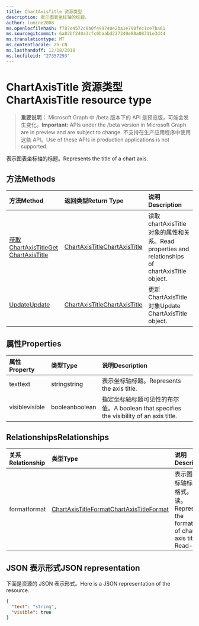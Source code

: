 ```yaml
---
title: ChartAxisTitle 资源类型
description: 表示图表坐标轴的标题。
author: lumine2008
ms.openlocfilehash: f787e4572c0b0f499740e2ba1e790fec1ce7ba61
ms.sourcegitcommit: 6a82bf240a3cfc0baabd227349e08a08311e3d44
ms.translationtype: MT
ms.contentlocale: zh-CN
ms.lasthandoff: 12/18/2018
ms.locfileid: "27357293"
---
```

# <a name="chartaxistitle-resource-type"></a><span data-ttu-id="2a098-103">ChartAxisTitle 资源类型</span><span class="sxs-lookup"><span data-stu-id="2a098-103">ChartAxisTitle resource type</span></span>

> <span data-ttu-id="2a098-104">**重要说明：** Microsoft Graph 中 /beta 版本下的 API 是预览版，可能会发生变化。</span><span class="sxs-lookup"><span data-stu-id="2a098-104">**Important:** APIs under the /beta version in Microsoft Graph are in preview and are subject to change.</span></span> <span data-ttu-id="2a098-105">不支持在生产应用程序中使用这些 API。</span><span class="sxs-lookup"><span data-stu-id="2a098-105">Use of these APIs in production applications is not supported.</span></span>

<span data-ttu-id="2a098-106">表示图表坐标轴的标题。</span><span class="sxs-lookup"><span data-stu-id="2a098-106">Represents the title of a chart axis.</span></span>


## <a name="methods"></a><span data-ttu-id="2a098-107">方法</span><span class="sxs-lookup"><span data-stu-id="2a098-107">Methods</span></span>

| <span data-ttu-id="2a098-108">方法</span><span class="sxs-lookup"><span data-stu-id="2a098-108">Method</span></span>           | <span data-ttu-id="2a098-109">返回类型</span><span class="sxs-lookup"><span data-stu-id="2a098-109">Return Type</span></span>    |<span data-ttu-id="2a098-110">说明</span><span class="sxs-lookup"><span data-stu-id="2a098-110">Description</span></span>|
|:---------------|:--------|:----------|
|[<span data-ttu-id="2a098-111">获取 ChartAxisTitle</span><span class="sxs-lookup"><span data-stu-id="2a098-111">Get ChartAxisTitle</span></span>](../api/chartaxistitle-get.md) | [<span data-ttu-id="2a098-112">ChartAxisTitle</span><span class="sxs-lookup"><span data-stu-id="2a098-112">ChartAxisTitle</span></span>](chartaxistitle.md) |<span data-ttu-id="2a098-113">读取 chartAxisTitle 对象的属性和关系。</span><span class="sxs-lookup"><span data-stu-id="2a098-113">Read properties and relationships of chartAxisTitle object.</span></span>|
|[<span data-ttu-id="2a098-114">Update</span><span class="sxs-lookup"><span data-stu-id="2a098-114">Update</span></span>](../api/chartaxistitle-update.md) | [<span data-ttu-id="2a098-115">ChartAxisTitle</span><span class="sxs-lookup"><span data-stu-id="2a098-115">ChartAxisTitle</span></span>](chartaxistitle.md)    |<span data-ttu-id="2a098-116">更新 ChartAxisTitle 对象</span><span class="sxs-lookup"><span data-stu-id="2a098-116">Update ChartAxisTitle object.</span></span> |

## <a name="properties"></a><span data-ttu-id="2a098-117">属性</span><span class="sxs-lookup"><span data-stu-id="2a098-117">Properties</span></span>
| <span data-ttu-id="2a098-118">属性</span><span class="sxs-lookup"><span data-stu-id="2a098-118">Property</span></span>     | <span data-ttu-id="2a098-119">类型</span><span class="sxs-lookup"><span data-stu-id="2a098-119">Type</span></span>   |<span data-ttu-id="2a098-120">说明</span><span class="sxs-lookup"><span data-stu-id="2a098-120">Description</span></span>|
|:---------------|:--------|:----------|
|<span data-ttu-id="2a098-121">text</span><span class="sxs-lookup"><span data-stu-id="2a098-121">text</span></span>|<span data-ttu-id="2a098-122">string</span><span class="sxs-lookup"><span data-stu-id="2a098-122">string</span></span>|<span data-ttu-id="2a098-123">表示坐标轴标题。</span><span class="sxs-lookup"><span data-stu-id="2a098-123">Represents the axis title.</span></span>|
|<span data-ttu-id="2a098-124">visible</span><span class="sxs-lookup"><span data-stu-id="2a098-124">visible</span></span>|<span data-ttu-id="2a098-125">boolean</span><span class="sxs-lookup"><span data-stu-id="2a098-125">boolean</span></span>|<span data-ttu-id="2a098-126">指定坐标轴标题可见性的布尔值。</span><span class="sxs-lookup"><span data-stu-id="2a098-126">A boolean that specifies the visibility of an axis title.</span></span>|

## <a name="relationships"></a><span data-ttu-id="2a098-127">Relationships</span><span class="sxs-lookup"><span data-stu-id="2a098-127">Relationships</span></span>
| <span data-ttu-id="2a098-128">关系</span><span class="sxs-lookup"><span data-stu-id="2a098-128">Relationship</span></span> | <span data-ttu-id="2a098-129">类型</span><span class="sxs-lookup"><span data-stu-id="2a098-129">Type</span></span>   |<span data-ttu-id="2a098-130">说明</span><span class="sxs-lookup"><span data-stu-id="2a098-130">Description</span></span>|
|:---------------|:--------|:----------|
|<span data-ttu-id="2a098-131">format</span><span class="sxs-lookup"><span data-stu-id="2a098-131">format</span></span>|[<span data-ttu-id="2a098-132">ChartAxisTitleFormat</span><span class="sxs-lookup"><span data-stu-id="2a098-132">ChartAxisTitleFormat</span></span>](chartaxistitleformat.md)|<span data-ttu-id="2a098-p102">表示图表坐标轴标题的格式。只读。</span><span class="sxs-lookup"><span data-stu-id="2a098-p102">Represents the formatting of chart axis title. Read-only.</span></span>|

## <a name="json-representation"></a><span data-ttu-id="2a098-135">JSON 表示形式</span><span class="sxs-lookup"><span data-stu-id="2a098-135">JSON representation</span></span>

<span data-ttu-id="2a098-136">下面是资源的 JSON 表示形式。</span><span class="sxs-lookup"><span data-stu-id="2a098-136">Here is a JSON representation of the resource.</span></span>

<!-- {
  "blockType": "resource",
  "optionalProperties": [

  ],
  "@odata.type": "microsoft.graph.chartAxisTitle"
}-->

```json
{
  "text": "string",
  "visible": true
}

```

<!-- uuid: 8fcb5dbc-d5aa-4681-8e31-b001d5168d79
2015-10-25 14:57:30 UTC -->
<!-- {
  "type": "#page.annotation",
  "description": "ChartAxisTitle resource",
  "keywords": "",
  "section": "documentation",
  "tocPath": ""
}-->